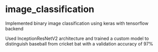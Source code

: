 # image_classification

Implemented binary image classification using keras with tensorflow backend

Used InceptionResNetV2 architecture and trained a custom model to distinguish baseball from cricket bat with a validation accuracy of 97% 

